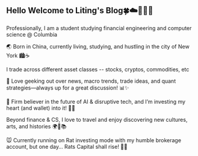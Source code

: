 

## Hello Welcome to Liting's Blog🍀☁️👩‍💻💕

 Professionally, I am a student studying financial engineering and computer science @ Columbia 
 
 🌏 Born in China, currently living, studying, and hustling in the city of New York 🏙️☕
 
 I trade across different asset classes -- stocks, cryptos, commodities, etc 
 
 📰 Love geeking out over news, macro trends, trade ideas, and quant strategies—always up for a great discussion! 📊✨
 
 🤖 Firm believer in the future of AI & disruptive tech, and I’m investing my heart (and wallet) into it! 🔮💡
 
 Beyond finance & CS, I love to travel and enjoy discovering new cultures, arts, and histories  🌍🎨📚
 
 🐭 Currently running on Rat investing mode with my humble brokerage account, but one day… Rats Capital shall rise! 🏦🚀
